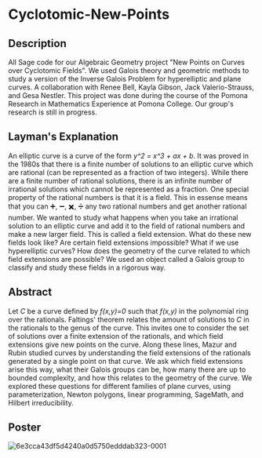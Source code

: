 # Cyclotomic-New-Points

## Description
All Sage code for our Algebraic Geometry project "New Points on Curves over Cyclotomic Fields". We used Galois theory and geometric methods to study a version of the Inverse Galois Problem for hyperelliptic and plane curves. A collaboration with Renee Bell, Kayla Gibson, Jack Valerio-Strauss, and Gesa Nestler. This project was done during the course of the Pomona Research in Mathematics Experience at Pomona College. Our group's research is still in progress.

## Layman's Explanation

An elliptic curve is a curve of the form *y^2 = x^3 + ax + b*. It was proved in the 1980s that there is a finite number of solutions to an elliptic curve which are rational (can be represented as a fraction of two integers). While there are a finite number of rational solutions, there is an infinite number of irrational solutions which cannot be represented as a fraction. One special property of the rational numbers is that it is a field. This in essense means that you can :heavy_plus_sign:, :heavy_minus_sign:, :heavy_multiplication_x:, :heavy_division_sign: any two rational numbers and get another rational number. We wanted to study what happens when you take an irrational solution to an elliptic curve and add it to the field of rational numbers and make a new larger field. This is called a field extension. What do these new fields look like? Are certain field extensions impossible? What if we use hyperelliptic curves? How does the geometry of the curve related to which field extensions are possible? We used an object called a Galois group to classify and study these fields in a rigorous way.

## Abstract

Let *C* be a curve defined by *f(x,y)=0* such that *f(x,y)* in the polynomial ring over the rationals. Faltings' theorem relates the amount of solutions to $C$ in the rationals to the genus of the curve. This invites one to consider the set of solutions over a finite extension of the rationals, and which field extensions give new points on the curve. Along these lines, Mazur and Rubin studied curves by understanding the field extensions of the rationals generated by a single point on that curve. We ask which field extensions arise this way, what their Galois groups can be, how many there are up to bounded complexity, and how this relates to the geometry of the curve. We explored these questions for different families of plane curves, using parameterization, Newton polygons, linear programming, SageMath, and Hilbert irreducibility.

## Poster

![6e3cca43df5d4240a0d5750edddab323-0001](https://user-images.githubusercontent.com/32209996/185016774-7d61de5f-cc10-4af8-b89b-706d29a1d116.jpg)
